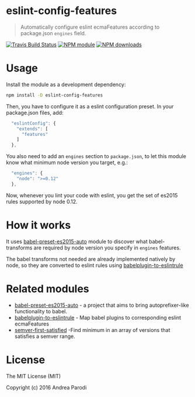 # eslint-config-features

> Automatically configure eslint ecmaFeatures according to package.json `engines` field.

[![Travis Build Status](https://img.shields.io/travis/parro-it/eslint-config-features.svg)](http://travis-ci.org/parro-it/eslint-config-features)
[![NPM module](https://img.shields.io/npm/v/eslint-config-features.svg)](https://npmjs.org/package/eslint-config-features)
[![NPM downloads](https://img.shields.io/npm/dt/eslint-config-features.svg)](https://npmjs.org/package/eslint-config-features)

# Usage

Install the module as a development dependency:

```bash
npm install -D eslint-config-features
```

Then, you have to configure it as a eslint configuration preset.
In your package.json files, add:

```js
  "eslintConfig": {
    "extends": [
      "features"
    ]
  },
```

You also need to add an `engines` section to `package.json`, to let this module know what minimum node version you target, e.g.:

```js
  "engines": {
    "node": ">=0.12"
  },
```

Now, whenever you lint your code with eslint, you get
the set of es2015 rules supported by node 0.12.

# How it works

It uses [babel-preset-es2015-auto](https://www.npmjs.com/package/babel-preset-es2015-auto) module to discover what babel-transforms are required by node version you specify in `engines` features.

The babel transforms not needed are already implemented natively by node, so they are converted
to eslint rules using [babelplugin-to-eslintrule](https://github.com/parro-it/babelplugin-to-eslintrule)

# Related modules

* [babel-preset-es2015-auto](https://github.com/jakepusateri/auto-babel) - a project that aims to bring autoprefixer-like functionality to babel.
* [babelplugin-to-eslintrule](https://github.com/parro-it/babelplugin-to-eslintrule) - Map babel plugins to corresponding eslint ecmaFeatures
* [semver-first-satisfied](https://github.com/parro-it/semver-first-satisfied) -Find minimum in an array of versions that satisfies a semver range.

# License

The MIT License (MIT)

Copyright (c) 2016 Andrea Parodi
